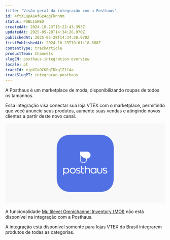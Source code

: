 ```yaml
---
title: 'Visão geral da integração com a Posthaus'
id: 4ftXLupAsAfGz4qgFknnNm
status: PUBLISHED
createdAt: 2024-10-23T15:22:43.393Z
updatedAt: 2025-05-28T14:34:26.970Z
publishedAt: 2025-05-28T14:34:26.970Z
firstPublishedAt: 2024-10-23T19:01:18.888Z
contentType: trackArticle
productTeam: Channels
slugEN: posthaus-integration-overview
locale: pt
trackId: eipXIoOCKRgTDkg1Z1C4a
trackSlugPT: integracao-posthaus
---
```


A Posthaus é um marketplace de moda, disponibilizando roupas de todos os tamanhos.   

Essa integração visa conectar sua loja VTEX com o marketplace, permitindo que você anuncie seus produtos, aumente suas vendas e atingindo novos clientes a partir deste novo canal.  

![Posthaus ](https://raw.githubusercontent.com/vtexdocs/help-center-content/refs/heads/main/docs/pt/tracks/posthaus-integration/visao-geral-da-integracao-com-a-posthaus_1.png)

<div class="alert alert-info">
A funcionalidade <a href="https://help.vtex.com/pt/tutorial/multilevel-omnichannel-inventory--7M1xyCZWUyCB7PcjNtOyw4">Multilevel Omnichannel Inventory (MOI)</a> não está disponível na integração com a Posthaus.
</div>  

A integração está disponível somente para lojas VTEX do Brasil integrarem produtos de todas as categorias.  

